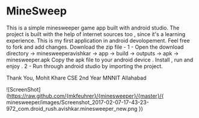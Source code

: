 # MineSweep
This is a simple minesweeper game app built with android studio. 
The project is built with the help of internet sources too , since it's a learning experience.
This is my first application in android devolopement.
Feel free to fork and add changes.
Download the zip file - 
1 - Open the download directory -> minesweeperavishkar -> app ->  build -> outputs -> apk -> minesweeper.apk
Copy the apk file to your android device . Install , run and enjoy .
2 - Run through android studio by importing the project.




Thank You,
Mohit Khare
CSE 2nd Year
MNNIT Allahabad


![ScreenShot](https://raw.github.com/{mkfeuhrer}/{minesweeper}/{master}/{ minesweeper/images/Screenshot_2017-02-07-17-43-23-972_com.droid_rush.avishkar.minesweeper_new.png
})
